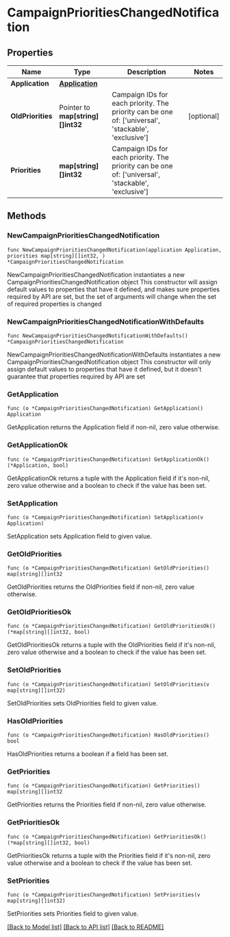 # CampaignPrioritiesChangedNotification

## Properties

Name | Type | Description | Notes
------------ | ------------- | ------------- | -------------
**Application** | [**Application**](Application.md) |  | 
**OldPriorities** | Pointer to **map[string][]int32** | Campaign IDs for each priority. The priority can be one of: [&#39;universal&#39;, &#39;stackable&#39;, &#39;exclusive&#39;]  | [optional] 
**Priorities** | **map[string][]int32** | Campaign IDs for each priority. The priority can be one of: [&#39;universal&#39;, &#39;stackable&#39;, &#39;exclusive&#39;]  | 

## Methods

### NewCampaignPrioritiesChangedNotification

`func NewCampaignPrioritiesChangedNotification(application Application, priorities map[string][]int32, ) *CampaignPrioritiesChangedNotification`

NewCampaignPrioritiesChangedNotification instantiates a new CampaignPrioritiesChangedNotification object
This constructor will assign default values to properties that have it defined,
and makes sure properties required by API are set, but the set of arguments
will change when the set of required properties is changed

### NewCampaignPrioritiesChangedNotificationWithDefaults

`func NewCampaignPrioritiesChangedNotificationWithDefaults() *CampaignPrioritiesChangedNotification`

NewCampaignPrioritiesChangedNotificationWithDefaults instantiates a new CampaignPrioritiesChangedNotification object
This constructor will only assign default values to properties that have it defined,
but it doesn't guarantee that properties required by API are set

### GetApplication

`func (o *CampaignPrioritiesChangedNotification) GetApplication() Application`

GetApplication returns the Application field if non-nil, zero value otherwise.

### GetApplicationOk

`func (o *CampaignPrioritiesChangedNotification) GetApplicationOk() (*Application, bool)`

GetApplicationOk returns a tuple with the Application field if it's non-nil, zero value otherwise
and a boolean to check if the value has been set.

### SetApplication

`func (o *CampaignPrioritiesChangedNotification) SetApplication(v Application)`

SetApplication sets Application field to given value.


### GetOldPriorities

`func (o *CampaignPrioritiesChangedNotification) GetOldPriorities() map[string][]int32`

GetOldPriorities returns the OldPriorities field if non-nil, zero value otherwise.

### GetOldPrioritiesOk

`func (o *CampaignPrioritiesChangedNotification) GetOldPrioritiesOk() (*map[string][]int32, bool)`

GetOldPrioritiesOk returns a tuple with the OldPriorities field if it's non-nil, zero value otherwise
and a boolean to check if the value has been set.

### SetOldPriorities

`func (o *CampaignPrioritiesChangedNotification) SetOldPriorities(v map[string][]int32)`

SetOldPriorities sets OldPriorities field to given value.

### HasOldPriorities

`func (o *CampaignPrioritiesChangedNotification) HasOldPriorities() bool`

HasOldPriorities returns a boolean if a field has been set.

### GetPriorities

`func (o *CampaignPrioritiesChangedNotification) GetPriorities() map[string][]int32`

GetPriorities returns the Priorities field if non-nil, zero value otherwise.

### GetPrioritiesOk

`func (o *CampaignPrioritiesChangedNotification) GetPrioritiesOk() (*map[string][]int32, bool)`

GetPrioritiesOk returns a tuple with the Priorities field if it's non-nil, zero value otherwise
and a boolean to check if the value has been set.

### SetPriorities

`func (o *CampaignPrioritiesChangedNotification) SetPriorities(v map[string][]int32)`

SetPriorities sets Priorities field to given value.



[[Back to Model list]](../README.md#documentation-for-models) [[Back to API list]](../README.md#documentation-for-api-endpoints) [[Back to README]](../README.md)


